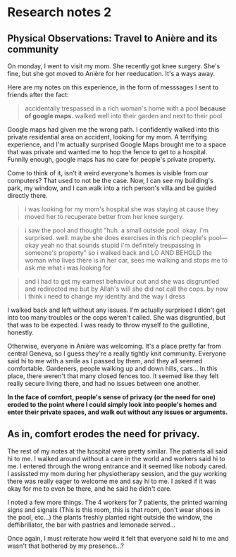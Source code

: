 # Research notes 2
 
## Physical Observations: Travel to Anière and its community

On monday, I went to visit my mom. She recently got knee surgery. She's fine, but she got moved to Anière for her reeducation. It's a ways away.


Here are my notes on this experience, in the form of messsages I sent to friends after the fact:

> accidentally trespassed in a rich woman's home with a pool **because of google maps.** walked well into their garden and next to their pool

Google maps had given me the wrong path. I confidently walked into this private residential area on accident, looking for my mom. A terrifying experience, and I'm actually surprised Google Maps brought me to a space that was private and wanted me to hop the fence to get to a hospital. Funnily enough, google maps has no care for people's private property.

Come to think of it, isn't it weird everyone's homes is visible from our computers? That used to not be the case. Now, I can see my building's park, my window, and I can walk into a rich person's villa and be guided directly there.


> i was looking for my mom's hospital she was staying at cause they moved her to recuperate better from her knee surgery.

> i saw the pool and thought "huh. a small outside pool. okay. i'm surprised. well. maybe she does exercises in this rich people's pool— okay yeah no that sounds stupid i'm definitely trespassing in someone's property" so i walked back and LO AND BEHOLD the woman who lives there is in her car, sees me walking and stops me to ask me what i was looking for

> and i had to get my earnest behaviour out and she was disgruntled and redirected me but by Allah's will she did not call the cops.
by now I think i need to change my identity and the way I dress

I walked back and left without any issues. I'm actually surprised I didn't get into too many troubles or the cops weren't called. She was disgruntled, but that was to be expected. I was ready to throw myself to the guillotine, honestly.


Otherwise, everyone in Anière was welcoming. It's a place pretty far from central Geneva, so I guess they're a really tightly knit community. Everyone said hi to me with a smile as I passed by them, and they all seemed comfortable. Gardeners, people walking up and down hills, cars... In this place, there weren't that many closed fences too. It seemed like they felt really secure living there, and had no issues between one another. 

**In the face of comfort, people's sense of privacy (or the need for one) eroded to the point where I could simply look into people's homes and enter their private spaces, and walk out without any issues or arguments.**

## As in, comfort erodes the need for privacy.

The rest of my notes at the hospital were pretty similar. The patients all said hi to me. I walked around without a care in the world and workers said hi to me. I entered through the wrong entrance and it seemed like nobody cared. I assissted my mom during her physiotherapy session, and the guy working there was really eager to welcome me and say hi to me. I asked if it was okay for me to even be there, and he said he didn't care.

I noted a few more things. The 4 workers for 7 patients, the printed warning signs and signals (This is this room, this is that room, don't wear shoes in the pool, etc...) the plants freshly planted right outside the window, the deffibrillator, the bar with pastries and lemonade served... 


Once again, I must reiterate how weird it felt that everyone said hi to me and wasn't that bothered by my presence...? 

